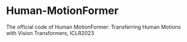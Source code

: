 # Human-MotionFormer
The official code of Human MotionFormer: Transferring Human Motions with Vision Transformers, ICLR2023
